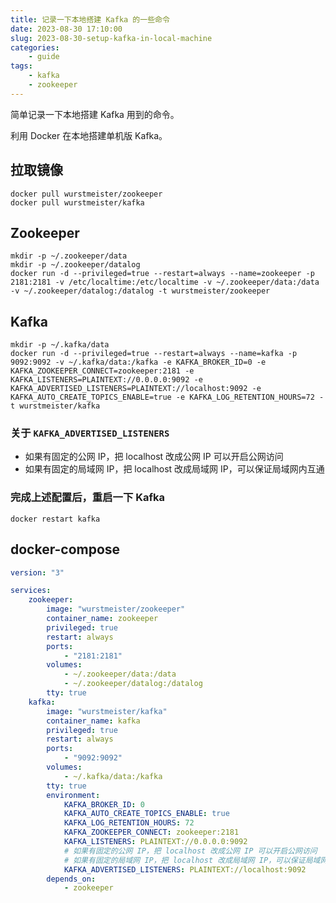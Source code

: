 ```yaml
---
title: 记录一下本地搭建 Kafka 的一些命令
date: 2023-08-30 17:10:00
slug: 2023-08-30-setup-kafka-in-local-machine
categories:
    - guide
tags:
    - kafka
    - zookeeper
---
```


简单记录一下本地搭建 Kafka 用到的命令。

利用 Docker 在本地搭建单机版 Kafka。

## 拉取镜像

```shell
docker pull wurstmeister/zookeeper
docker pull wurstmeister/kafka
```

## Zookeeper

```shell
mkdir -p ~/.zookeeper/data
mkdir -p ~/.zookeeper/datalog
docker run -d --privileged=true --restart=always --name=zookeeper -p 2181:2181 -v /etc/localtime:/etc/localtime -v ~/.zookeeper/data:/data -v ~/.zookeeper/datalog:/datalog -t wurstmeister/zookeeper
```

## Kafka

```shell
mkdir -p ~/.kafka/data
docker run -d --privileged=true --restart=always --name=kafka -p 9092:9092 -v ~/.kafka/data:/kafka -e KAFKA_BROKER_ID=0 -e KAFKA_ZOOKEEPER_CONNECT=zookeeper:2181 -e KAFKA_LISTENERS=PLAINTEXT://0.0.0.0:9092 -e KAFKA_ADVERTISED_LISTENERS=PLAINTEXT://localhost:9092 -e KAFKA_AUTO_CREATE_TOPICS_ENABLE=true -e KAFKA_LOG_RETENTION_HOURS=72 -t wurstmeister/kafka
```

### 关于 `KAFKA_ADVERTISED_LISTENERS`

-   如果有固定的公网 IP，把 localhost 改成公网 IP 可以开启公网访问
-   如果有固定的局域网 IP，把 localhost 改成局域网 IP，可以保证局域网内互通

### 完成上述配置后，重启一下 Kafka

```shell
docker restart kafka
```

## docker-compose

```yaml
version: "3"

services:
    zookeeper:
        image: "wurstmeister/zookeeper"
        container_name: zookeeper
        privileged: true
        restart: always
        ports:
            - "2181:2181"
        volumes:
            - ~/.zookeeper/data:/data
            - ~/.zookeeper/datalog:/datalog
        tty: true
    kafka:
        image: "wurstmeister/kafka"
        container_name: kafka
        privileged: true
        restart: always
        ports:
            - "9092:9092"
        volumes:
            - ~/.kafka/data:/kafka
        tty: true
        environment:
            KAFKA_BROKER_ID: 0
            KAFKA_AUTO_CREATE_TOPICS_ENABLE: true
            KAFKA_LOG_RETENTION_HOURS: 72
            KAFKA_ZOOKEEPER_CONNECT: zookeeper:2181
            KAFKA_LISTENERS: PLAINTEXT://0.0.0.0:9092
            # 如果有固定的公网 IP，把 localhost 改成公网 IP 可以开启公网访问
            # 如果有固定的局域网 IP，把 localhost 改成局域网 IP，可以保证局域网内互通
            KAFKA_ADVERTISED_LISTENERS: PLAINTEXT://localhost:9092
        depends_on:
            - zookeeper

```
